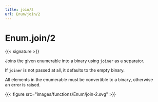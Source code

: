 ```yaml
---
title: join/2
url: Enum/join/2
---
```


# Enum.join/2

{{< signature >}}

Joins the given enumerable into a binary using `joiner` as a separator.

If `joiner` is not passed at all, it defaults to the empty binary.

All elements in the enumerable must be convertible to a binary, otherwise an error is raised.

{{< figure src="images/functions/Enum/join-2.svg" >}}
